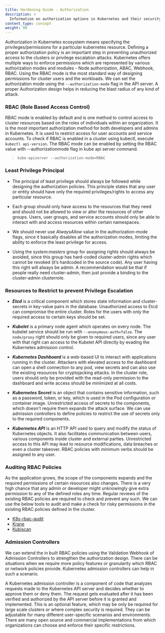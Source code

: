 ```yaml
---
title: Hardening Guide - Authorization 
description: >
  Information on authorization options in Kubernetes and their security properties.
content_type: concept
weight: 90
---
```


<!-- overview -->

Authorization in Kubernetes ecosystem means specifying the privileges/permissions for a particular kubernetes resource. Defining a proper
authorization policy is an important step in preventing unauthorized access to the clusters or privilege escalation attacks. Kubernetes offers
multiple ways to enforce permissions which are represented by various authorization modes and modules - Node authorization, ABAC, Webhook,
RBAC. Using the RBAC mode is the most standard way of designing permissions for cluster users and the workloads. We can set the authorization
mode using the `--authorization-mode` flag in the API server. A proper Authorization design helps in reducing the blast radius of any kind of
attack.

<!-- body -->

### RBAC (Role Based Access Control)

RBAC mode is enabled by default and is one method to control access to cluster resources based on the roles of individuals within an
organization. It is the most important authorization method for both developers and admins in Kubernetes. It is used to restrict access for
user accounts and service accounts. To check if RBAC is enabled in a cluster using kubectl, execute `kubectl api-version`. The RBAC mode can be
enabled by setting the RBAC value with --authorizationmode flag in kube api server command.

> `kube-apiserver --authorization-mode=RBAC`

### Least Privilege Principal

- The principal of least privilege should always be followed while designing the authorization policies. This principle states that any user or
  entity should have only the required privileges/rights to access any particular resource.

- Each group should only have access to the resources that they need and should not be allowed to view or alter the resources of other groups.
  Users, user groups, and service accounts should only be able to interact with and access resources within certain namespaces.

- We should never use _AlwaysAllow_ value in the authorization-mode flags, since it basically disables all the authorization modes, limiting
  the ability to enforce the least privilege for access.

- Using the _system:masters_ group for assigning rights should always be avoided, since this group has hard-coded cluster-admin rights which
  cannot be revoked (it’s hardcoded in the source code). Any user having this right will always be admin. A recommendation would be that if
  people really need cluster-admin, then just provide a binding to the cluster-admin clusterrole.

### Resources to Restrict to prevent Privilege Escalation

- **_Etcd_** is a critical component which stores state information and cluster-secrets in key-value pairs in the database. Unauthorized access
  to Etcd can compromise the entire cluster. Roles for the users with only the required access to certain keys should be set.

- **_Kubelet_** is a primary node agent which operates on every node. The kubelet service should be run with `--anonymous-auth=false`. The
  `node/proxy` right should only be given to required users, since any user with that right can access to the Kubelet API directly by evading the
  Kubernetes admission control.

- **_Kubernetes Dashboard_** is a web-based UI to interact with applications running in the cluster. Attackers with elevated access to the
  dashboard can open a shell connection to any pod, view secrets and can also use the existing resources for cryptojacking attacks. In the
  cluster role, users should only be provided with the read-only permission to the dashboard and write access should be minimized at all costs.

- **_Kubernetes Secret_** is an object that contains sensitive information, such as a password, token, or key, which is used in the Pod
  configuration or container image. Unrestricted access of secrets to the components, which doesn't require them expands the attack surface. We
  can use admission controllers to define policies to restrict the use of secrets only to the required components.

- **_Kubernetes API_** is an HTTP API used to query and modify the status of Kubernetes objects. It also facilitates communication between
  users, various components inside cluster and external parties. Unrestricted access to this API may lead to resource modifications, data
  breaches or even a cluster takeover. RBAC policies with minimum verbs should be assigned to any user.

### Auditing RBAC Policies

As the application grows, the scope of the components expands and the required permissions of certain resources also changes. There is a very
high chance that any admin or developer might unknowingly give extra permission to any of the defined roles any time. Regular reviews of the
existing RBAC policies are required to check and prevent any such. We can use the below tools to audit and make a check for risky permissions
in the existing RBAC policies defined in the cluster.

- [K8s-rbac-audit](https://github.com/cyberark/kubernetes-rbac-audit)
- [Krane](https://github.com/appvia/krane)
- [Kubiscan](https://github.com/cyberark/KubiScan)

### Admission Controllers

We can extend the in built RBAC policies using the Validation Webhook of Admission Controllers to strengthen the authorization design. There
can be situations when we require more policy features or granularity which RBAC or network policies provide. Kubernetes admission controllers
can help in such a scenario.

A Kubernetes admission controller is a component of code that analyzes requests made to the Kubernetes API server and decides whether to
approve them or deny them. The request gets evaluated after it has been verified and authorized by the API server before it is granted and
implemented. This is an optional feature, which may be only be required for large scale clusters or where complex security is required. They
can be adjustable for many different user-specific scenarios and environments. There are many open source and commercial implementations from
which organizations can choose and enforce their specific restrictions.
